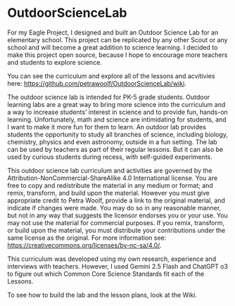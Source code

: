 # OutdoorScienceLab
For my Eagle Project, I designed and built an Outdoor Science Lab for an elementary school. This project can be replicated by any other Scout or any school and will become a great addition to science learning. I decided to make this project open source, because I hope to encourage more teachers and students to explore science.

You can see the curriculum and explore all of the lessons and acvitivies here: https://github.com/petrawoolf/OutdoorScienceLab/wiki.

The outdoor science lab is intended for PK-5 grade students. Outdoor learning labs are a great way to bring more science into the curriculum and a way to increase students’ interest in science and to provide fun, hands-on learning. Unfortunately, math and science are intimidating for students, and I want to make it more fun for them to learn. An outdoor lab provides students the opportunity to study all branches of science, including biology, chemistry, physics and even astronomy, outside in a fun setting. The lab can be used by teachers as part of their regular lessons. But it can also be used by curious students during recess, with self-guided experiments. 

This outdoor science lab curriculum and activities are governed by the Attribution-NonCommercial-ShareAlike 4.0 International license. You are free to copy and redistribute the material in any medium or format; and remix, transform, and build upon the material. However you must give appropriate credit to Petra Woolf, provide a link to the original material, and indicate if changes were made. You may do so in any reasonable manner, but not in any way that suggests the licensor endorses you or your use. You may not use the material for commercial purposes. If you remix, transform, or build upon the material, you must distribute your contributions under the same license as the original. For more information see: https://creativecommons.org/licenses/by-nc-sa/4.0/.

This curriculum was developed using my own research, experience and interviews with teachers. However, I used Gemini 2.5 Flash and ChatGPT o3 to figure out which Common Core Science Standards fit each of the Lessons. 

To see how to build the lab and the lesson plans, look at the Wiki.


